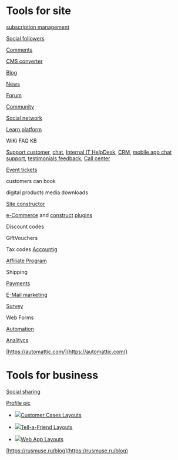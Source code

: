 # Tools for site

[subscription management](https://recurly.com/)

[Social followers](https://www.addthis.com)

[Comments](https://disqus.com/)

[CMS converter](https://cms2cms.com/video-tutorials/)

[Blog](https://www.tumblr.com/)

[News](https://twitter.com/)

[Forum](https://bbpress.org/)

[Community](https://www.tapatalk.com)

[Social network](https://buddypress.org/)

[Learn platform](https://woocommerce.com/product-category/sensei-extensions/)

WiKi FAQ KB

[Support customer](https://kcdinc.freshdesk.com/support/home), [chat](https://kcdigital.freshchat.io), [Internal IT HelpDesk](https://freshservice.com/), [CRM](https://kcdinc.freshsales.io), [mobile app chat support](https://hotline.io/), [testimonials feedback](https://www.glowboard.io/), [Call center](https://www.freshcaller.com)

[Event tickets](https://www.eventbrite.com/)

customers can book

digital products media downloads

[Site constructor](http://ru.wix.com/)

[e-Commerce](https://woocommerce.com/storefront/) and [construct](https://woocommerce.com/products/canvas/) [plugins](https://woocommerce.com/plugins/)

Discount codes

GiftVouchers

Tax codes [Accountig](https://quickbooks.intuit.com/)

[Affiliate Program](http://shareasale.com/)

Shipping

[Payments](https://www.paypal.com/ru/home)

[E-Mail marketing](https://mailchimp.com)

[Survey](https://www.surveymonkey.com/home/)

Web Forms

[Automation](https://zapier.com)

[Analitycs](https://www.google.com/analytics/)



[https://automattic.com/](https://automattic.com/)

# Tools for business

[Social sharing](https://buffer.com)

[Profile pic](http://ru.gravatar.com/)





* [![](https://kcdcloud.worldsecuresystems.com/CatalystImages/c64/customer-cases-template.gif)Customer Cases Layouts](https://kcdcloud.worldsecuresystems.com/Customize/ContentTemplates.aspx?ObjectType=2001)

* [![](https://kcdcloud.worldsecuresystems.com/CatalystImages/b64/send-to-friends-layout.gif)Tell-a-Friend Layouts](https://kcdcloud.worldsecuresystems.com/Customize/SendToFriendTemplate.aspx)
* [![](https://kcdcloud.worldsecuresystems.com/CatalystImages/a64/webapps-template.gif)](https://kcdcloud.worldsecuresystems.com/Customize/CustomContentTemplate.aspx)[Web App Layouts](https://kcdcloud.worldsecuresystems.com/Customize/CustomContentTemplate.aspx)

[https://rusmuse.ru/blog](https://rusmuse.ru/blog)

